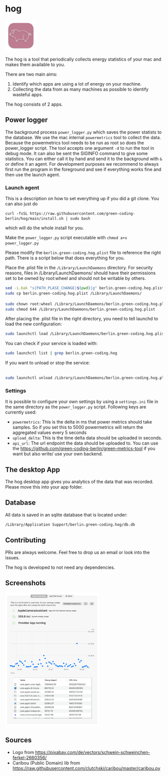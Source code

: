 # hog

<img src="logo.png" width="100"/>

The hog is a tool that periodically collects energy statistics of your mac and makes them available to you.

There are two main aims:

1) Identify which apps are using a lot of energy on your machine.
2) Collecting the data from as many machines as possible to identify wasteful apps.

The hog consists of 2 apps.

## Power logger

The background process `power_logger.py` which saves the power statists to the database. We use the mac internal
`powermetrics` tool to collect the data. Because the powermetrics tool needs to be run as root so does the power_logger
script. The tool accepts one argument `-d` to run the tool in debug mode. It can also be sent the SIGINFO command to
give some statistics. You can either call it by hand and send it to the background with `&` or define it an agent.
For development purposes we recommend to always first run the program in the foreground and see if everything works fine
and then use the launch agent.

### Launch agent

This is a description on how to set everything up if you did a git clone. You can also just do

```
curl -fsSL https://raw.githubusercontent.com/green-coding-berlin/hog/main/install.sh | sudo bash
```
which will do the whole install for you.

Make the `power_logger.py` script executable with `chmod a+x power_logger.py`

Please modify the `berlin.green-coding.hog.plist` file to reference the right path. There is a script below that does
everything for you.

Place the .plist file in the `/Library/LaunchDaemons` directory.
For security reasons, files in /Library/LaunchDaemons/ should have their permissions set to be owned by root:wheel
and should not be writable by others.

```bash
sed -i.bak "s|PATH_PLASE_CHANGE|$(pwd)|g" berlin.green-coding.hog.plist
sudo cp berlin.green-coding.hog.plist /Library/LaunchDaemons/

sudo chown root:wheel /Library/LaunchDaemons/berlin.green-coding.hog.plist
sudo chmod 644 /Library/LaunchDaemons/berlin.green-coding.hog.plist

```

After placing the .plist file in the right directory, you need to tell launchd to load the new configuration:

```bash
sudo launchctl load /Library/LaunchDaemons/berlin.green-coding.hog.plist
```

You can check if your service is loaded with:

```bash
sudo launchctl list | grep berlin.green-coding.hog
```

If you want to unload or stop the service:

```bash

sudo launchctl unload /Library/LaunchDaemons/berlin.green-coding.hog.plist
```

### Settings

It is possible to configure your own settings by using a `settings.ini` file in the same directory as the `power_logger.py`
script. Following keys are currently used:

- `powermetrics`: This is the delta in ms that power metrics should take samples. So if you set this to 5000 powermetrics will return the aggregated values every 5 seconds
- `upload_delta`: This is the time delta data should be uploaded in seconds.
- `api_url`: The url endpoint the data should be uploaded to. You can use the https://github.com/green-coding-berlin/green-metrics-tool if you want but also write/ use your own backend.

## The desktop App

The hog desktop app gives you analytics of the data that was recorded. Please move this into your app folder.

## Database

All data is saved in an sqlite database that is located under:

```bash
/Library/Application Support/berlin.green-coding.hog/db.db
```

## Contributing

PRs are always welcome. Feel free to drop us an email or look into the issues.

The hog is developed to not need any dependencies.

## Screenshots

<img src="Screenshot.png" width="300"/>

## Sources

- Logo from https://pixabay.com/de/vectors/schwein-schweinchen-ferkel-2660356/
- Caribou (Public Domain) lib from https://raw.githubusercontent.com/clutchski/caribou/master/caribou.py